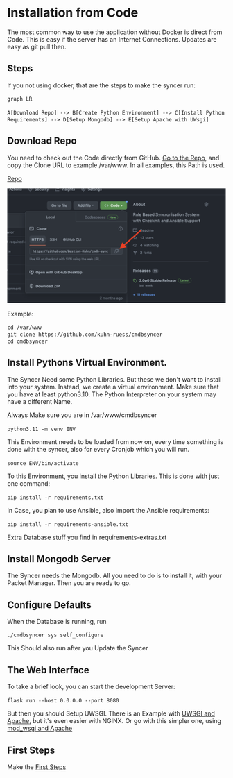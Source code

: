 # Installation from Code

The most common way to use the application without Docker is direct from Code. This is easy if the server has an Internet Connections. Updates are easy as git pull then.


## Steps
If you not using docker, that are the steps to make the syncer run:
``` mermaid
graph LR

A[Download Repo] --> B[Create Python Environment] --> C[Install Python Requirements] --> D[Setup Mongodb] --> E[Setup Apache with UWsgi]
```

## Download Repo
You need to check out the Code directly from GitHub.  [Go to the Repo](https://github.com/kuhn-ruess/cmdbsyncer), and copy the Clone URL to example /var/www. In all examples, this Path is used.

[Repo](https://github.com/kuhn-ruess/cmdbsyncer)

![](img/checkout_github.png)

Example:
```
cd /var/www
git clone https://github.com/kuhn-ruess/cmdbsyncer
cd cmdbsyncer
```


## Install Pythons Virtual Environment.
The Syncer Need some Python Libraries. But these we don't want to install into your system.
Instead, we create a virtual environment. Make sure that you have at least python3.10. The Python Interpreter on your system may have a different Name.

Always Make sure you are in /var/www/cmdbsyncer

`python3.11 -m venv ENV`

This Environment needs to be loaded from now on, every time something is done with the syncer, also for every Cronjob which you will run.

`source ENV/bin/activate`

To this Environment, you install the Python Libraries. This is done with just one command:

`pip install -r requirements.txt`

In Case, you plan to use Ansible, also import the Ansible requirements:

`pip install -r requirements-ansible.txt`


Extra Database stuff you find in requirements-extras.txt

## Install Mongodb Server
The Syncer needs the Mongodb. All you need to do is to install it, with your Packet Manager. Then you are ready to go.


## Configure Defaults
When the Database is running, run 

```
./cmdbsyncer sys self_configure
```

This Should also run after you Update the Syncer
## The Web Interface

To take a brief look, you can start the development Server:

`flask run --host 0.0.0.0 --port 8080`

But then you should Setup UWSGI. There is an Example with [UWSGI and Apache](uwsgi_apache.md), but it's even easier with NGINX. Or go with this simpler one, using [mod_wsgi and Apache](install_wsgi.md)


## First Steps

Make the [First Steps](first_steps.md)
